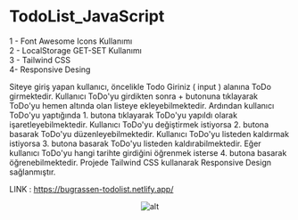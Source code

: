 # TodoList_JavaScript
1 - Font Awesome Icons Kullanımı  
2 - LocalStorage GET-SET Kullanımı  
3 - Tailwind CSS  
4-  Responsive Desing

Siteye giriş yapan kullanıcı,    öncelikle Todo Giriniz ( input ) alanına ToDo girmektedir. Kullanıcı ToDo'yu girdikten sonra + butonuna tıklayarak ToDo'yu hemen altında olan listeye ekleyebilmektedir. Ardından kullanıcı ToDo'yu yaptığında 1. butona tıklayarak ToDo'yu yapıldı olarak işaretleyebilmektedir. Kullanıcı ToDo'yu değiştirmek istiyorsa 2. butona basarak ToDo'yu düzenleyebilmektedir. Kullanıcı ToDo'yu listeden kaldırmak istiyorsa 3. butona basarak ToDo'yu listeden kaldırabilmektedir. Eğer kullanıcı ToDo'yu hangi tarihte girdiğini öğrenmek isterse 4. butona basarak öğrenebilmektedir. Projede Tailwind CSS kullanarak Responsive Design sağlanmıştır.   
  
LINK : https://bugrassen-todolist.netlify.app/

<div align="center">
    <img src="https://www.resimupload.org/images/2023/08/15/Ekran-Alintisi.md.png" alt="alt" style="max-width: 100%; height: auto;">
</div>

